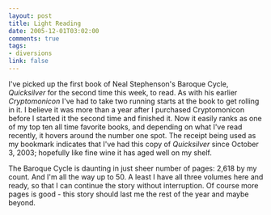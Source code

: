 ```yaml
--- 
layout: post
title: Light Reading
date: 2005-12-01T03:02:00
comments: true
tags:
- diversions
link: false
---
```

I've picked up the first book of Neal Stephenson's Baroque Cycle, _Quicksilver_ for the second time this week, to read. As with his earlier _Cryptomonicon_ I've had to take two running starts at the book to get rolling in it. I believe it was more than a year after I purchased Cryptomonicon before I started it the second time and finished it. Now it easily ranks as one of my top ten all time favorite books, and depending on what I've read recently, it hovers around the number one spot. The receipt being used as my bookmark indicates that I've had this copy of _Quicksilver_ since October 3, 2003; hopefully like fine wine it has aged well on my shelf.

The Baroque Cycle is daunting in just sheer number of pages: 2,618 by my count. And I'm all the way up to 50. A least I have all three volumes here and ready, so that I can continue the story without interruption. Of course more pages is good - this story should last me the rest of the year and maybe beyond.
